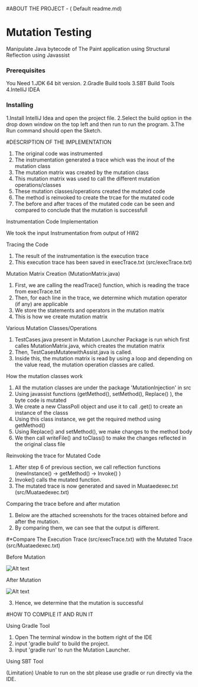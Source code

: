 #ABOUT THE PROJECT - ( Default readme.md)

# Mutation Testing
Manipulate Java bytecode of The Paint application using Structural Reflection using Javassist

### Prerequisites

You Need
1.JDK 64 bit version.
2.Gradle Build tools
3.SBT Build Tools
4.IntelliJ IDEA

### Installing

1.Install IntelliJ Idea and open the project file.
2.Select the build option in the drop down window on the top left and then run to run the program.
3.The Run command should open the Sketch.


#DESCRIPTION OF THE IMPLEMENTATION

1. The original code was instrumented
2. The instrumentation generated a trace which was the inout of the mutation class
3. The mutation matrix was created by the mutation class
4. This mutation matrix was used to call the different mutation operations/classes
5. These mutation classes/operations created the mutated code
6. The method is reinvoked to create the trcae for the mutated code
7. The before and after traces of the mutated code can be seen and compared to conclude that the mutation is successfull

Instrumentation Code Implementation

We took the input Instrumentation from output of HW2

Tracing the Code

1. The result of the instrumentation is the execution trace 
2. This execution trace has been saved in execTrace.txt (src/execTrace.txt)

Mutation Matrix Creation (MutationMatrix.java)

1. First, we are calling the readTrace() function, which is reading the trace from execTrace.txt
2. Then, for each line in the trace, we determine which mutation operator (if any) are applicable
3. We store the statements and operators in the mutation matrix
4. This is how we create mutation matrix

Various Mutation Classes/Operations

1. TestCases.java present in Mutation Launcher Package is run which first calles MutationMatrix.java, which creates the mutation matrix
2. Then, TestCasesMutatewithAssist.java is called.
3. Inside this, the mutation matrix is read by using a loop and depending on the value read, the mutation operation classes are called.

How the mutation classes work

1. All the mutation classes are under the package 'MutationInjection' in src
2. Using javassist functions (getMethod(), setMethod(), Replace() ), the byte code is mutated
3. We create a new ClassPoll object and use it to call .get() to create an instance of the classs
4. Using this class instance, we get the required method using getMethod()
5. Using Replace() and setMethod(), we make changes to the method body
6. We then call writeFile() and toClass() to make the changes reflected in the original class file

Reinvoking the trace for Mutated Code

1. After step 6 of previous section, we call reflection functions (newInstance() -> getMethod() -> Invoke() )
2. Invoke() calls the mutated function.
3. The mutated trace is now generated and saved in Muataedexec.txt (src/Muataedexec.txt)

Comparing the trace before and after mutation

1. Below are the attached screenshots for the traces obtained before and after the mutation.
2. By comparing them, we can see that the output is different.

#*Compare The Execution Trace (src/execTrace.txt) with the Mutated Trace (src/Muataedexec.txt)

Before Mutation

![Alt text](http://i66.tinypic.com/2uqf1ts.png "Before Mutation")

After Mutation

![Alt text](http://i68.tinypic.com/2lrmsi.png "After Mutation")

3. Hence, we determine that the mutation is successful

#HOW TO COMPILE IT AND RUN IT

Using Gradle Tool

1. Open The terminal window in the bottem right of the IDE
2. input 'gradle build' to build the project.
3. input 'gradle run' to run the Mutation Launcher.

Using SBT Tool

(Limitation)
Unable to run on the sbt please use gradle or run directly via the IDE.

